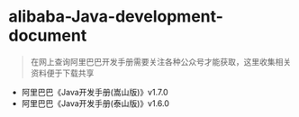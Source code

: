 # alibaba-Java-development-document

> 在网上查询阿里巴巴开发手册需要关注各种公众号才能获取，这里收集相关资料便于下载共享

- 阿里巴巴《Java开发手册(嵩山版)》v1.7.0
- 阿里巴巴《Java开发手册(泰山版)》v1.6.0


